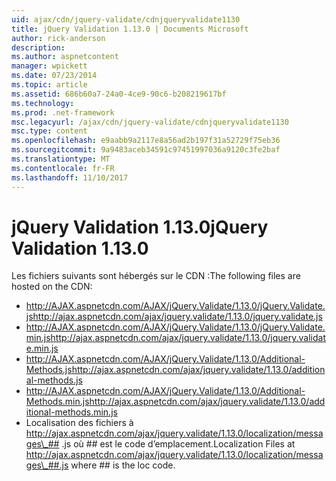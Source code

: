 ```yaml
---
uid: ajax/cdn/jquery-validate/cdnjqueryvalidate1130
title: jQuery Validation 1.13.0 | Documents Microsoft
author: rick-anderson
description: 
ms.author: aspnetcontent
manager: wpickett
ms.date: 07/23/2014
ms.topic: article
ms.assetid: 686b60a7-24a0-4ce9-90c6-b208219617bf
ms.technology: 
ms.prod: .net-framework
msc.legacyurl: /ajax/cdn/jquery-validate/cdnjqueryvalidate1130
msc.type: content
ms.openlocfilehash: e9aabb9a2117e8a56ad2b197f31a52729f75eb36
ms.sourcegitcommit: 9a9483aceb34591c97451997036a9120c3fe2baf
ms.translationtype: MT
ms.contentlocale: fr-FR
ms.lasthandoff: 11/10/2017
---
```

<a name="jquery-validation-1130"></a><span data-ttu-id="cd1b6-102">jQuery Validation 1.13.0</span><span class="sxs-lookup"><span data-stu-id="cd1b6-102">jQuery Validation 1.13.0</span></span>
====================
<span data-ttu-id="cd1b6-103">Les fichiers suivants sont hébergés sur le CDN :</span><span class="sxs-lookup"><span data-stu-id="cd1b6-103">The following files are hosted on the CDN:</span></span>

- <span data-ttu-id="cd1b6-104">http://AJAX.aspnetcdn.com/AJAX/jQuery.Validate/1.13.0/jQuery.Validate.js</span><span class="sxs-lookup"><span data-stu-id="cd1b6-104">http://ajax.aspnetcdn.com/ajax/jquery.validate/1.13.0/jquery.validate.js</span></span>
- <span data-ttu-id="cd1b6-105">http://AJAX.aspnetcdn.com/AJAX/jQuery.Validate/1.13.0/jQuery.Validate.min.js</span><span class="sxs-lookup"><span data-stu-id="cd1b6-105">http://ajax.aspnetcdn.com/ajax/jquery.validate/1.13.0/jquery.validate.min.js</span></span>
- <span data-ttu-id="cd1b6-106">http://AJAX.aspnetcdn.com/AJAX/jQuery.Validate/1.13.0/Additional-Methods.js</span><span class="sxs-lookup"><span data-stu-id="cd1b6-106">http://ajax.aspnetcdn.com/ajax/jquery.validate/1.13.0/additional-methods.js</span></span>
- <span data-ttu-id="cd1b6-107">http://AJAX.aspnetcdn.com/AJAX/jQuery.Validate/1.13.0/Additional-Methods.min.js</span><span class="sxs-lookup"><span data-stu-id="cd1b6-107">http://ajax.aspnetcdn.com/ajax/jquery.validate/1.13.0/additional-methods.min.js</span></span>
- <span data-ttu-id="cd1b6-108">Localisation des fichiers à http://ajax.aspnetcdn.com/ajax/jquery.validate/1.13.0/localization/messages\_## .js où ## est le code d’emplacement.</span><span class="sxs-lookup"><span data-stu-id="cd1b6-108">Localization Files at http://ajax.aspnetcdn.com/ajax/jquery.validate/1.13.0/localization/messages\_##.js where ## is the loc code.</span></span>
